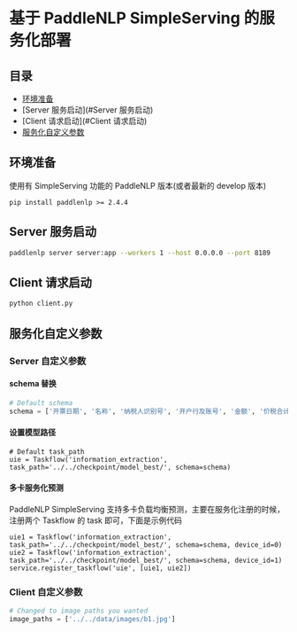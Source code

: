 # 基于 PaddleNLP SimpleServing 的服务化部署

## 目录
- [环境准备](#环境准备)
- [Server 服务启动](#Server 服务启动)
- [Client 请求启动](#Client 请求启动)
- [服务化自定义参数](#服务化自定义参数)

## 环境准备
使用有 SimpleServing 功能的 PaddleNLP 版本(或者最新的 develop 版本)

```shell
pip install paddlenlp >= 2.4.4
```


## Server 服务启动

```bash
paddlenlp server server:app --workers 1 --host 0.0.0.0 --port 8189
```

## Client 请求启动

```bash
python client.py
```

## 服务化自定义参数

### Server 自定义参数
#### schema 替换
```python
# Default schema
schema = ['开票日期', '名称', '纳税人识别号', '开户行及账号', '金额', '价税合计', 'No', '税率', '地址、电话', '税额']
```

#### 设置模型路径
```
# Default task_path
uie = Taskflow('information_extraction', task_path='../../checkpoint/model_best/', schema=schema)
```

#### 多卡服务化预测
PaddleNLP SimpleServing 支持多卡负载均衡预测，主要在服务化注册的时候，注册两个 Taskflow 的 task 即可，下面是示例代码
```
uie1 = Taskflow('information_extraction', task_path='../../checkpoint/model_best/', schema=schema, device_id=0)
uie2 = Taskflow('information_extraction', task_path='../../checkpoint/model_best/', schema=schema, device_id=1)
service.register_taskflow('uie', [uie1, uie2])
```

### Client 自定义参数

```python
# Changed to image paths you wanted
image_paths = ['../../data/images/b1.jpg']
```

